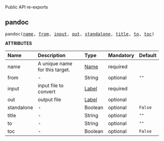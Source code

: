 <!-- Generated with Stardoc: http://skydoc.bazel.build -->

Public API re-exports

<a id="pandoc"></a>

## pandoc

<pre>
pandoc(<a href="#pandoc-name">name</a>, <a href="#pandoc-from">from</a>, <a href="#pandoc-input">input</a>, <a href="#pandoc-out">out</a>, <a href="#pandoc-standalone">standalone</a>, <a href="#pandoc-title">title</a>, <a href="#pandoc-to">to</a>, <a href="#pandoc-toc">toc</a>)
</pre>



**ATTRIBUTES**


| Name  | Description | Type | Mandatory | Default |
| :------------- | :------------- | :------------- | :------------- | :------------- |
| <a id="pandoc-name"></a>name |  A unique name for this target.   | <a href="https://bazel.build/concepts/labels#target-names">Name</a> | required |  |
| <a id="pandoc-from"></a>from |  -   | String | optional | <code>""</code> |
| <a id="pandoc-input"></a>input |  input file to convert   | <a href="https://bazel.build/concepts/labels">Label</a> | required |  |
| <a id="pandoc-out"></a>out |  output file   | <a href="https://bazel.build/concepts/labels">Label</a> | optional |  |
| <a id="pandoc-standalone"></a>standalone |  -   | Boolean | optional | <code>False</code> |
| <a id="pandoc-title"></a>title |  -   | String | optional | <code>""</code> |
| <a id="pandoc-to"></a>to |  -   | String | optional | <code>""</code> |
| <a id="pandoc-toc"></a>toc |  -   | Boolean | optional | <code>False</code> |



